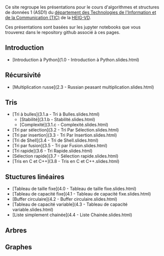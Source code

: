 
Ce site regroupe les présentations pour le cours d'algorithmes et structures de données 1 (ASD1) du [département des Technologies de l'Information et de la Communication (TIC)](https://heig-vd.ch/a-propos/heig-vd/organisation/departements/tic) de la [
HEIG-VD](http://www.heig-vd.ch).

Ces présentations sont basées sur les jupyter notebooks que vous trouverez dans le repository github associé à ces pages.

## Introduction

* [Introduction à Python](1.0 - Introduction à Python.slides.html)

## Récursivité

* [Multiplication russe](2.3 - Russian peasant multiplication.slides.html)


## Tris

* [Tri à bulles](3.1.a - Tri à Bulles.slides.html)
  * [Stabilité](3.1.b - Stabilité.slides.html)
  * [Complexité](3.1.c - Complexité.slides.html)
* [Tri par sélection](3.2 - Tri Par Sélection.slides.html)
* [Tri par insertion](3.3 - Tri Par Insertion.slides.html)
* [Tri de Shell](3.4 - Tri de Shell.slides.html)
* [Tri par fusion](3.5 - Tri par Fusion.slides.html)
* [Tri rapide](3.6 - Tri Rapide.slides.html)
* [Sélection rapide](3.7 - Sélection rapide.slides.html)
* [Tris en C et C++](3.8 - Tris en C et C++.slides.html)

## Stuctures linéaires

* [Tableau de taille fixe](4.0 - Tableau de taille fixe.slides.html)
* [Tableau de capacité fixe](4.1 - Tableau de capacité fixe.slides.html)
* [Buffer circulaire](4.2 - Buffer circulaire.slides.html)
* [Tableau de capacité variable](4.3 - Tableau de capacité variable.slides.html)
* [Liste simplement chainée](4.4 - Liste Chainée.slides.html)

## Arbres

## Graphes
